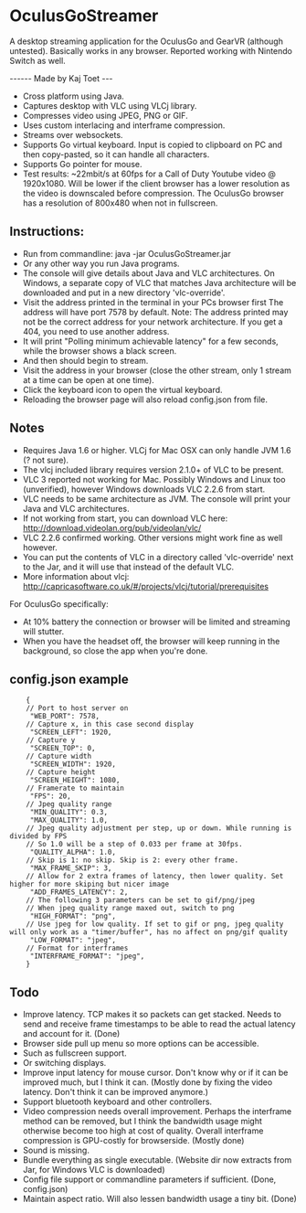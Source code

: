 # OculusGoStreamer
A desktop streaming application for the OculusGo and GearVR (although untested).
Basically works in any browser. Reported working with Nintendo Switch as well.

------ Made by Kaj Toet --- 

- Cross platform using Java.
- Captures desktop with VLC using VLCj library.
- Compresses video using JPEG, PNG or GIF. 
- Uses custom interlacing and interframe compression.
- Streams over websockets.
- Supports Go virtual keyboard. Input is copied to clipboard on PC and then copy-pasted, so it can handle all characters.
- Supports Go pointer for mouse.
- Test results: ~22mbit/s at 60fps for a Call of Duty Youtube video @ 1920x1080.
 Will be lower if the client browser has a lower resolution as the video is downscaled before compression.
 The OculusGo browser has a resolution of 800x480 when not in fullscreen.

## Instructions:
- Run from commandline: java -jar OculusGoStreamer.jar
- Or any other way you run Java programs.
- The console will give details about Java and VLC architectures. On Windows, a separate copy of
 VLC that matches Java architecture will be downloaded and put in a new directory 'vlc-override'.
- Visit the address printed in the terminal in your PCs browser first
 The address will have port 7578 by default.
 Note: The address printed may not be the correct address for your network architecture. If you get
 a 404, you need to use another address.
- It will print "Polling minimum achievable latency" for a few seconds, while the browser shows
 a black screen.
- And then should begin to stream.
- Visit the address in your browser (close the other stream, only 1 stream at a time can be open
 at one time).
- Click the keyboard icon to open the virtual keyboard.
- Reloading the browser page will also reload config.json from file.

## Notes
- Requires Java 1.6 or higher. VLCj for Mac OSX can only handle JVM 1.6 (? not sure).
- The vlcj included library requires version 2.1.0+ of VLC to be present.
- VLC 3 reported not working for Mac. Possibly Windows and Linux too (unverified), 
however Windows downloads VLC 2.2.6 from start.
- VLC needs to be same architecture as JVM. The console will print your Java and VLC architectures.
- If not working from start, you can download VLC here: http://download.videolan.org/pub/videolan/vlc/
- VLC 2.2.6 confirmed working. Other versions might work fine as well however.
- You can put the contents of VLC in a directory called 'vlc-override' next to the Jar,
and it will use that instead of the default VLC.
- More information about vlcj: http://capricasoftware.co.uk/#/projects/vlcj/tutorial/prerequisites

For OculusGo specifically:
- At 10% battery the connection or browser will be limited and streaming will stutter.
- When you have the headset off, the browser will keep running in the background, so close the app when you're done.

## config.json example
```
    {
    // Port to host server on
     "WEB_PORT": 7578,
    // Capture x, in this case second display
     "SCREEN_LEFT": 1920,
    // Capture y
     "SCREEN_TOP": 0,
    // Capture width
     "SCREEN_WIDTH": 1920,
    // Capture height
     "SCREEN_HEIGHT": 1080,
    // Framerate to maintain
     "FPS": 20,
    // Jpeg quality range
     "MIN_QUALITY": 0.3,
     "MAX_QUALITY": 1.0,
    // Jpeg quality adjustment per step, up or down. While running is divided by FPS
    // So 1.0 will be a step of 0.033 per frame at 30fps.
     "QUALITY_ALPHA": 1.0,
    // Skip is 1: no skip. Skip is 2: every other frame.
     "MAX_FRAME_SKIP": 3,
    // Allow for 2 extra frames of latency, then lower quality. Set higher for more skiping but nicer image
     "ADD_FRAMES_LATENCY": 2,
    // The following 3 parameters can be set to gif/png/jpeg
    // When jpeg quality range maxed out, switch to png
     "HIGH_FORMAT": "png",
    // Use jpeg for low quality. If set to gif or png, jpeg quality will only work as a "timer/buffer", has no affect on png/gif quality
     "LOW_FORMAT": "jpeg",
    // Format for interframes
     "INTERFRAME_FORMAT": "jpeg",
    }
```

## Todo
- Improve latency. TCP makes it so packets can get stacked. Needs to send and receive frame timestamps to be able to read the actual latency and account for it. (Done)
- Browser side pull up menu so more options can be accessible.
- Such as fullscreen support.
- Or switching displays.
- Improve input latency for mouse cursor. Don't know why or if it can be improved much, but I think it can. (Mostly done by fixing the video latency. Don't think it can be improved anymore.)
- Support bluetooth keyboard and other controllers.
- Video compression needs overall improvement. Perhaps the interframe method can be removed, but I think the bandwidth usage might otherwise become too high at cost of quality. Overall interframe compression is GPU-costly for browserside. (Mostly done)
- Sound is missing.
- Bundle everything as single executable. (Website dir now extracts from Jar, for Windows VLC is downloaded)
- Config file support or commandline parameters if sufficient. (Done, config.json)
- Maintain aspect ratio. Will also lessen bandwidth usage a tiny bit. (Done)

